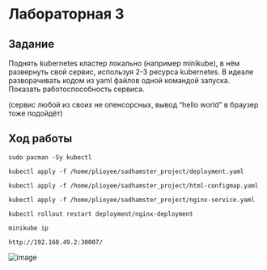 # Лабораторная 3

## Задание

Поднять kubernetes кластер локально (например minikube), в нём развернуть свой сервис, используя 2-3 ресурса kubernetes. В идеале разворачивать кодом из yaml файлов одной командой запуска. Показать работоспособность сервиса.

(сервис любой из своих не опенсорсных, вывод “hello world” в браузер тоже подойдёт)

## Ход работы

```
sudo pacman -Sy kubectl
```

```
kubectl apply -f /home/plioyee/sadhamster_project/deployment.yaml
```

```
kubectl apply -f /home/plioyee/sadhamster_project/html-configmap.yaml
```
```
kubectl apply -f /home/plioyee/sadhamster_project/nginx-service.yaml
```
```
kubectl rollout restart deployment/nginx-deployment
```

```
minikube ip
```

```
http://192.168.49.2:30007/
```

![image](https://github.com/user-attachments/assets/0aa62832-975d-4af9-b7d2-d587476c2321)
